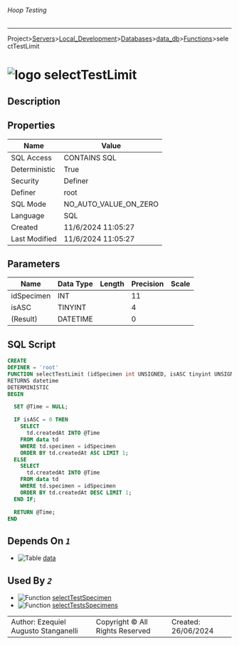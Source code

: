 ###### Hoop Testing
___
Project>[Servers](../../../../Servers.md)>[Local_Development](../../../Local_Development.md)>[Databases](../../Databases.md)>[data_db](../data_db.md)>[Functions](Functions.md)>selectTestLimit


# ![logo](../../../../../Images/function64.svg) selectTestLimit

## <a name="#Description"></a>Description
> 
## <a name="#Properties"></a>Properties
|Name|Value|
|---|---|
|SQL Access|CONTAINS SQL|
|Deterministic|True|
|Security|Definer|
|Definer|root|
|SQL Mode|NO_AUTO_VALUE_ON_ZERO|
|Language|SQL|
|Created|11/6/2024 11:05:27|
|Last Modified|11/6/2024 11:05:27|


## <a name="#Parameters"></a>Parameters
|Name|Data Type|Length|Precision|Scale|
|---|---|---|---|---|
|idSpecimen|INT||11||
|isASC|TINYINT||4||
|(Result)|DATETIME||0||

## <a name="#SqlScript"></a>SQL Script
```SQL
CREATE
DEFINER = 'root'
FUNCTION selectTestLimit (idSpecimen int UNSIGNED, isASC tinyint UNSIGNED)
RETURNS datetime
DETERMINISTIC
BEGIN

  SET @Time = NULL;

  IF isASC = 0 THEN
    SELECT
      td.createdAt INTO @Time
    FROM data td
    WHERE td.specimen = idSpecimen
    ORDER BY td.createdAt ASC LIMIT 1;
  ELSE
    SELECT
      td.createdAt INTO @Time
    FROM data td
    WHERE td.specimen = idSpecimen
    ORDER BY td.createdAt DESC LIMIT 1;
  END IF;

  RETURN @Time;
END
```

## <a name="#DependsOn"></a>Depends On _`1`_
- ![Table](../../../../../Images/table.svg) [data](../Tables/data.md)


## <a name="#UsedBy"></a>Used By _`2`_
- ![Function](../../../../../Images/function.svg) [selectTestSpecimen](selectTestSpecimen.md)
- ![Function](../../../../../Images/function.svg) [selectTestsSpecimens](selectTestsSpecimens.md)


||||
|---|---|---|
|Author: Ezequiel Augusto Stanganelli|Copyright © All Rights Reserved|Created: 26/06/2024|